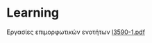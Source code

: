 # Learning
Εργασίες επιμορφωτικών ενοτήτων
<a href="2024/AI_in_Healthcare/l3590-1.pdf">l3590-1.pdf</a>
